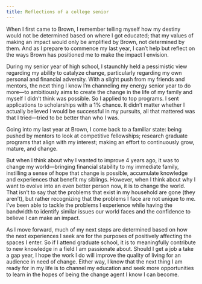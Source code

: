 ```yaml
---
title: Reflections of a college senior
---
```


When I first came to Brown, I remember telling myself how my destiny would not be determined based on where I got educated; that my values of making an impact would only be amplified by Brown, not determined by them. And as I prepare to commence my last year, I can’t help but reflect on the ways Brown has positioned me to make the impact I envision.

During my senior year of high school, I staunchly held a pessimistic view regarding my ability to catalyze change, particularly regarding my own personal and financial adversity. With a slight push from my friends and mentors, the next thing I know I’m channeling my energy senior year to do more—to ambitiously aims to create the change in the life of my family and myself I didn’t think was possible. So I applied to top programs. I sent applications to scholarships with a 1% chance. It didn’t matter whether I actually believed I would be successful in my pursuits, all that mattered was that I tried—tried to be better than who I was.

Going into my last year at Brown, I come back to a familiar state: being pushed by mentors to look at competitive fellowships; research graduate programs that align with my interest; making an effort to continuously grow, mature, and change.

But when I think about why I wanted to improve 4 years ago, it was to change my world—bringing financial stability to my immediate family, instilling a sense of hope that change is possible, accumulate knowledge and experiences that benefit my siblings. However, when I think about why I want to evolve into an even better person now, it is to change the world. That isn’t to say that the problems that exist in my household are gone (they aren’t), but rather recognizing that the problems I face are not unique to me. I’ve been able to tackle the problems I experience while having the bandwidth to identify similar issues our world faces and the confidence to believe I can make an impact.

As I move forward, much of my next steps are determined based on how the next experiences I seek are for the purposes of positively affecting the spaces I enter. So if I attend graduate school, it is to meaningfully contribute to new knowledge in a field I am passionate about. Should I get a job a take a gap year, I hope the work I do will improve the quality of living for an audience in need of change. Either way, I know that the next thing I am ready for in my life is to channel my education and seek more opportunities to learn in the hopes of being the change agent I know I can become.
